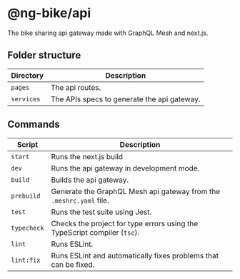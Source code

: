 # @ng-bike/api

The bike sharing api gateway made with GraphQL Mesh and next.js.

## Folder structure

| Directory  | Description                                 |
| ---------- | ------------------------------------------- |
| `pages`    | The api routes.                             |
| `services` | The APIs specs to generate the api gateway. |

## Commands

| Script      | Description                                                               |
| ----------- | ------------------------------------------------------------------------- |
| `start`     | Runs the next.js build                                                    |
| `dev`       | Runs the api gateway in development mode.                                 |
| `build`     | Builds the api gateway.                                                   |
| `prebuild`  | Generate the GraphQL Mesh api gateway from the `.meshrc.yaml` file.       |
| `test`      | Runs the test suite using Jest.                                           |
| `typecheck` | Checks the project for type errors using the TypeScript compiler (`tsc`). |
| `lint`      | Runs ESLint.                                                              |
| `lint:fix`  | Runs ESLint and automatically fixes problems that can be fixed.           |
